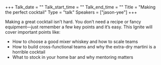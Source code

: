 +++
Talk_date = ""
Talk_start_time = ""
Talk_end_time = ""
Title = "Making the perfect cocktail"
Type = "talk"
Speakers = ["jason-yee"]
+++

Making a great cocktail isn’t hard. You don’t need a recipe or fancy equipment—just remember a few key points and it’s easy. This Ignite will cover important points like:

* How to choose a good mixer whiskey and how to scale teams
* How to build cross-functional teams and why the extra-dry martini is a horrible cocktail
* What to stock in your home bar and why mentoring matters
